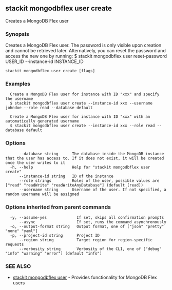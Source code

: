 ## stackit mongodbflex user create

Creates a MongoDB Flex user

### Synopsis

Creates a MongoDB Flex user.
The password is only visible upon creation and cannot be retrieved later.
Alternatively, you can reset the password and access the new one by running:
  $ stackit mongodbflex user reset-password USER_ID --instance-id INSTANCE_ID

```
stackit mongodbflex user create [flags]
```

### Examples

```
  Create a MongoDB Flex user for instance with ID "xxx" and specify the username
  $ stackit mongodbflex user create --instance-id xxx --username johndoe --role read --database default

  Create a MongoDB Flex user for instance with ID "xxx" with an automatically generated username
  $ stackit mongodbflex user create --instance-id xxx --role read --database default
```

### Options

```
      --database string      The database inside the MongoDB instance that the user has access to. If it does not exist, it will be created once the user writes to it
  -h, --help                 Help for "stackit mongodbflex user create"
      --instance-id string   ID of the instance
      --role strings         Roles of the user, possible values are ["read" "readWrite" "readWriteAnyDatabase"] (default [read])
      --username string      Username of the user. If not specified, a random username will be assigned
```

### Options inherited from parent commands

```
  -y, --assume-yes             If set, skips all confirmation prompts
      --async                  If set, runs the command asynchronously
  -o, --output-format string   Output format, one of ["json" "pretty" "none" "yaml"]
  -p, --project-id string      Project ID
      --region string          Target region for region-specific requests
      --verbosity string       Verbosity of the CLI, one of ["debug" "info" "warning" "error"] (default "info")
```

### SEE ALSO

* [stackit mongodbflex user](./stackit_mongodbflex_user.md)	 - Provides functionality for MongoDB Flex users

